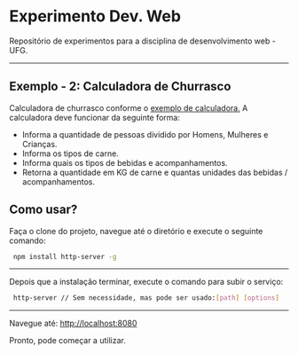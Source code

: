 # Experimento Dev. Web
Repositório de experimentos para a disciplina de desenvolvimento web - UFG.
___

## Exemplo - 2: Calculadora de Churrasco
Calculadora de churrasco conforme o [exemplo de calculadora.]("http://tabuadecarne.com.br/calculadora-de-churrasco/")
A calculadora deve funcionar da seguinte forma:
 - Informa a quantidade de pessoas dividido por Homens, Mulheres e Crianças.
 - Informa os tipos de carne.
 - Informa quais os tipos de bebidas e acompanhamentos.
 - Retorna a quantidade em KG de carne e quantas unidades das bebidas / acompanhamentos.


## Como usar?

Faça o clone do projeto, navegue até o diretório e execute o seguinte comando:
   
```sh
 npm install http-server -g
```
___

Depois que a instalação terminar, execute o comando para subir o serviço:

```sh
 http-server // Sem necessidade, mas pode ser usado:[path] [options]
```
___

Navegue até:
[http://localhost:8080](http://localhost:8080)


Pronto, pode começar a utilizar.

